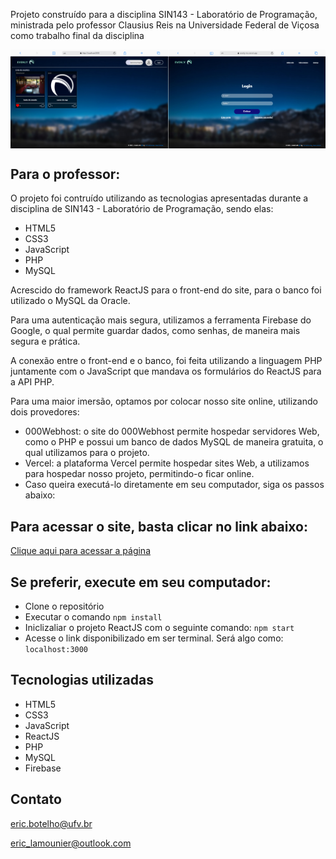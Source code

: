 Projeto construído para a disciplina SIN143 - Laboratório de Programação, ministrada pelo professor Clausius Reis na Universidade Federal de Viçosa como trabalho final da disciplina

<div style="display: flex">
    <img src="git/previewHome.png" style="width: 50%" alt="pagina home">
    <img src="git/previewLogin.png" style="width: 50%" alt="pagina login">
</div>

## Para o professor:
O projeto foi contruído utilizando as tecnologias apresentadas durante a disciplina de SIN143 - Laboratório de Programação, sendo elas:
- HTML5
- CSS3
- JavaScript
- PHP
- MySQL

Acrescido do framework ReactJS para o front-end do site, para o banco foi utilizado o MySQL da Oracle.

Para uma autenticação mais segura, utilizamos a ferramenta Firebase do Google, o qual permite guardar dados, como senhas, de maneira mais segura e prática.

A conexão entre o front-end e o banco, foi feita utilizando a linguagem PHP juntamente com o JavaScript que mandava os formulários do ReactJS para a API PHP.

Para uma maior imersão, optamos por colocar nosso site online, utilizando dois provedores:
- 000Webhost: o site do 000Webhost permite hospedar servidores Web, como o PHP e possui um banco de dados MySQL de maneira gratuita, o qual utilizamos para o projeto.
- Vercel: a plataforma Vercel permite hospedar sites Web, a utilizamos para hospedar nosso projeto, permitindo-o ficar online.
- Caso queira executá-lo diretamente em seu computador, siga os passos abaixo:


## Para acessar o site, basta clicar no link abaixo:
[Clique aqui para acessar a página](https://evenly-mu.vercel.app)

## Se preferir, execute em seu computador:
- Clone o repositório
- Executar o comando `npm install`
- Iniclizaliar o projeto ReactJS com o seguinte comando: `npm start`
- Acesse o link disponibilizado em ser terminal. Será algo como: `localhost:3000`

## Tecnologias utilizadas

- HTML5
- CSS3
- JavaScript
- ReactJS
- PHP
- MySQL
- Firebase

## Contato
eric.botelho@ufv.br

eric_lamounier@outlook.com